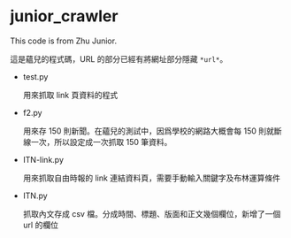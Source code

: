 # junior_crawler
This code is from Zhu Junior.

這是蘊兒的程式碼，URL 的部分已經有將網址部分隱藏 `*url*`。

- test.py

    用來抓取 link 頁資料的程式

- f2.py

    用來存 150 則新聞。在蘊兒的測試中，因爲學校的網路大概會每 150 則就斷線一次，所以設定成一次抓取 150 筆資料。

- ITN-link.py

    用來抓取自由時報的 link 連結資料頁，需要手動輸入關鍵字及布林運算條件

- ITN.py

    抓取內文存成 csv 檔。分成時間、標題、版面和正文幾個欄位，新增了一個 url 的欄位

